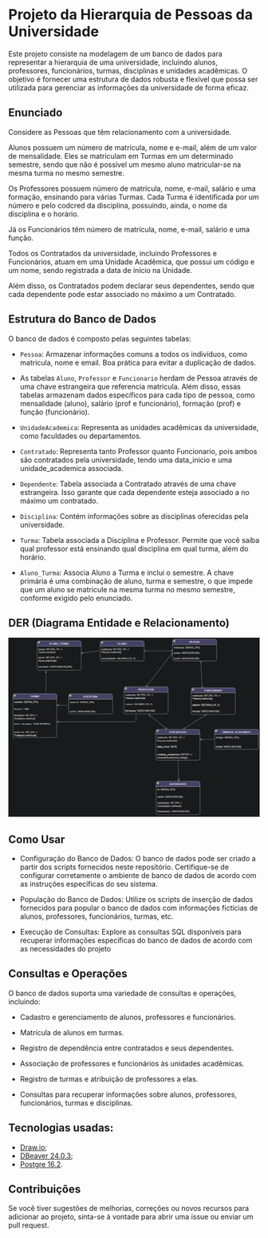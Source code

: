 # Projeto da Hierarquia de Pessoas da Universidade

Este projeto consiste na modelagem de um banco de dados para representar a hierarquia de uma universidade, incluindo alunos, professores, funcionários, turmas, disciplinas e unidades acadêmicas. O objetivo é fornecer uma estrutura de dados robusta e flexível que possa ser utilizada para gerenciar as informações da universidade de forma eficaz.

## Enunciado
Considere as Pessoas que têm relacionamento com a universidade.

Alunos possuem um número de matrícula, nome e e-mail, além de um valor de mensalidade. Eles se matriculam em Turmas em um determinado semestre, sendo que não é possível um mesmo aluno matricular-se na mesma turma no mesmo semestre.

Os Professores possuem número de matrícula, nome, e-mail, salário e uma formação, ensinando para várias Turmas. Cada Turma é identificada por um número e pelo codcred da disciplina, possuindo, ainda, o nome da disciplina e o horário.

Já os Funcionários têm número de matrícula, nome, e-mail, salário e uma função.

Todos os Contratados da universidade, incluindo Professores e Funcionários, atuam em uma Unidade Acadêmica, que possui um código e um nome, sendo registrada a data de início na Unidade.

Além disso, os Contratados podem declarar seus dependentes, sendo que cada dependente pode estar associado no máximo a um Contratado.

## Estrutura do Banco de Dados
O banco de dados é composto pelas seguintes tabelas:

- `Pessoa`: Armazenar informações comuns a todos os indivíduos, como matricula, nome e email. Boa prática para evitar a duplicação de dados.

- As tabelas `Aluno`, `Professor` e `Funcionario` herdam de Pessoa através de uma chave estrangeira que referencia matricula. Além disso, essas tabelas armazenam dados específicos para cada tipo de pessoa, como mensalidade (aluno), salário (prof e funcionário), formação (prof) e função (funcionário).

- `UnidadeAcademica`: Representa as unidades acadêmicas da universidade, como faculdades ou departamentos.

- `Contratado`: Representa tanto Professor quanto Funcionario, pois ambos são contratados pela universidade, tendo uma data_inicio e uma unidade_academica associada.

- `Dependente`: Tabela associada a Contratado através de uma chave estrangeira. Isso garante que cada dependente esteja associado a no máximo um contratado. 

- `Disciplina`: Contém informações sobre as disciplinas oferecidas pela universidade.

- `Turma`: Tabela associada a Disciplina e Professor. Permite que você saiba qual professor está ensinando qual disciplina em qual turma, além do horário.

- `Aluno_Turma`: Associa Aluno a Turma e inclui o semestre. A chave primária é uma combinação de aluno, turma e semestre, o que impede que um aluno se matricule na mesma turma no mesmo semestre, conforme exigido pelo enunciado.

## DER (Diagrama Entidade e Relacionamento)
![alt text](image-1.png)

## Como Usar
- Configuração do Banco de Dados: O banco de dados pode ser criado a partir dos scripts fornecidos neste repositório. Certifique-se de configurar corretamente o ambiente de banco de dados de acordo com as instruções específicas do seu sistema.

- População do Banco de Dados: Utilize os scripts de inserção de dados fornecidos para popular o banco de dados com informações fictícias de alunos, professores, funcionários, turmas, etc.

- Execução de Consultas: Explore as consultas SQL disponíveis para recuperar informações específicas do banco de dados de acordo com as necessidades do projeto

## Consultas e Operações
O banco de dados suporta uma variedade de consultas e operações, incluindo:

- Cadastro e gerenciamento de alunos, professores e funcionários.

- Matrícula de alunos em turmas.

- Registro de dependência entre contratados e seus dependentes.

- Associação de professores e funcionários às unidades acadêmicas.

- Registro de turmas e atribuição de professores a elas.

- Consultas para recuperar informações sobre alunos, professores, funcionários, turmas e disciplinas.

## Tecnologias usadas:
- [Draw.io](https://app.diagrams.net/);
- [DBeaver 24.0.3](https://dbeaver.io/download/);
- [Postgre 16.2](https://www.postgresql.org/).

## Contribuições
Se você tiver sugestões de melhorias, correções ou novos recursos para adicionar ao projeto, sinta-se à vontade para abrir uma issue ou enviar um pull request.
